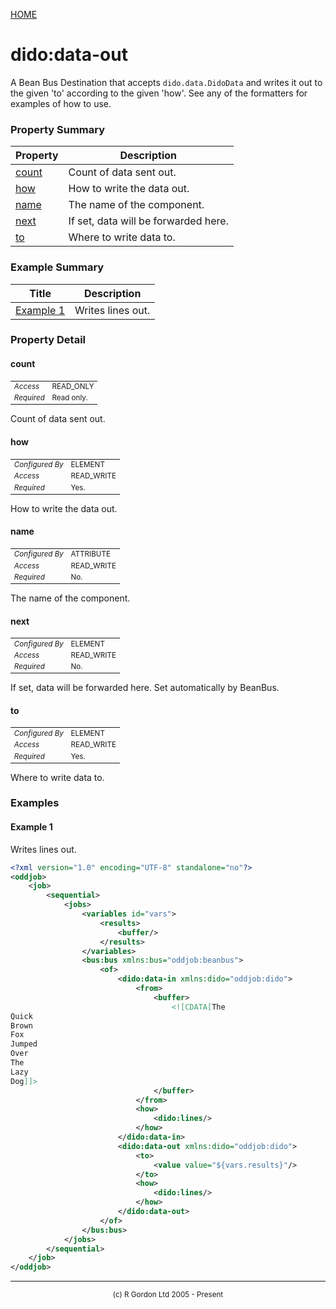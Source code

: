 [HOME](../../../README.md)
# dido:data-out

A Bean Bus Destination that accepts `dido.data.DidoData` and writes it out to the given
'to' according to the given 'how'.
See any of the formatters for examples of how to use.

### Property Summary

| Property | Description |
| -------- | ----------- |
| [count](#propertycount) | Count of data sent out. | 
| [how](#propertyhow) | How to write the data out. | 
| [name](#propertyname) | The name of the component. | 
| [next](#propertynext) | If set, data will be forwarded here. | 
| [to](#propertyto) | Where to write data to. | 


### Example Summary

| Title | Description |
| ----- | ----------- |
| [Example 1](#example1) | Writes lines out. |


### Property Detail
#### count <a name="propertycount"></a>

<table style='font-size:smaller'>
      <tr><td><i>Access</i></td><td>READ_ONLY</td></tr>
      <tr><td><i>Required</i></td><td>Read only.</td></tr>
</table>

Count of data sent out.

#### how <a name="propertyhow"></a>

<table style='font-size:smaller'>
      <tr><td><i>Configured By</i></td><td>ELEMENT</td></tr>
      <tr><td><i>Access</i></td><td>READ_WRITE</td></tr>
      <tr><td><i>Required</i></td><td>Yes.</td></tr>
</table>

How to write the data out.

#### name <a name="propertyname"></a>

<table style='font-size:smaller'>
      <tr><td><i>Configured By</i></td><td>ATTRIBUTE</td></tr>
      <tr><td><i>Access</i></td><td>READ_WRITE</td></tr>
      <tr><td><i>Required</i></td><td>No.</td></tr>
</table>

The name of the component.

#### next <a name="propertynext"></a>

<table style='font-size:smaller'>
      <tr><td><i>Configured By</i></td><td>ELEMENT</td></tr>
      <tr><td><i>Access</i></td><td>READ_WRITE</td></tr>
      <tr><td><i>Required</i></td><td>No.</td></tr>
</table>

If set, data will be forwarded here. Set automatically by BeanBus.

#### to <a name="propertyto"></a>

<table style='font-size:smaller'>
      <tr><td><i>Configured By</i></td><td>ELEMENT</td></tr>
      <tr><td><i>Access</i></td><td>READ_WRITE</td></tr>
      <tr><td><i>Required</i></td><td>Yes.</td></tr>
</table>

Where to write data to.


### Examples
#### Example 1 <a name="example1"></a>

Writes lines out.
```xml
<?xml version="1.0" encoding="UTF-8" standalone="no"?>
<oddjob>
    <job>
        <sequential>
            <jobs>
                <variables id="vars">
                    <results>
                        <buffer/>
                    </results>
                </variables>
                <bus:bus xmlns:bus="oddjob:beanbus">
                    <of>
                        <dido:data-in xmlns:dido="oddjob:dido">
                            <from>
                                <buffer>
                                    <![CDATA[The
Quick
Brown
Fox
Jumped
Over
The
Lazy
Dog]]>
                                </buffer>
                            </from>
                            <how>
                                <dido:lines/>
                            </how>
                        </dido:data-in>
                        <dido:data-out xmlns:dido="oddjob:dido">
                            <to>
                                <value value="${vars.results}"/>
                            </to>
                            <how>
                                <dido:lines/>
                            </how>
                        </dido:data-out>
                    </of>
                </bus:bus>
            </jobs>
        </sequential>
    </job>
</oddjob>
```



-----------------------

<div style='font-size: smaller; text-align: center;'>(c) R Gordon Ltd 2005 - Present</div>

